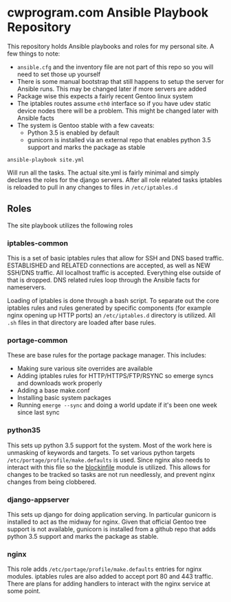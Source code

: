 # cwprogram.com Ansible Playbook Repository

This repository holds Ansible playbooks and roles for my personal site. A few things to note:

* `ansible.cfg` and the inventory file are not part of this repo so you will need to set those up yourself
* There is some manual bootstrap that still happens to setup the server for Ansible runs. This may be changed later if more servers are added
* Package wise this expects a fairly recent Gentoo linux system
* The iptables routes assume `eth0` interface so if you have udev static device nodes there will be a problem. This might be changed later with Ansible facts
* The system is Gentoo stable with a few caveats:
  * Python 3.5 is enabled by default
  * gunicorn is installed via an external repo that enables python 3.5 support and marks the package as stable

`ansible-playbook site.yml` 

Will run all the tasks. The actual site.yml is fairly minimal and simply declares the roles for the django servers. After all role related tasks iptables is reloaded to pull in any changes to files in `/etc/iptables.d`

## Roles
  
The site playbook utilizes the following roles
  
### iptables-common

This is a set of basic iptables rules that allow for SSH and DNS based traffic. ESTABLISHED and RELATED connections are accepted, as well as NEW SSH/DNS traffic. All localhost traffic is accepted. Everything else outside of that is dropped. DNS related rules loop through the Ansible facts for nameservers.
  
Loading of iptables is done through a bash script. To separate out the core iptables rules and rules generated by specific components (for example nginx opening up HTTP ports) an `/etc/iptables.d` directory is utilized. All `.sh` files in that directory are loaded after base rules. 
  
### portage-common
  
These are base rules for the portage package manager. This includes:
  
* Making sure various site overrides are available 
* Adding iptables rules for HTTP/HTTPS/FTP/RSYNC so emerge syncs and downloads work properly
* Adding a base make.conf
* Installing basic system packages 
* Running `emerge --sync` and doing a world update if it's been one week since last sync
  
### python35
  
This sets up python 3.5 support fot the system. Most of the work here is unmasking of keywords and targets. To set various python targets `/etc/portage/profile/make.defaults` is used. Since nginx also needs to interact with this file so the [blockinfile](https://docs.ansible.com/ansible/blockinfile_module.html) module is utilized. This allows for changes to be tracked so tasks are not run needlessly, and prevent nginx changes from being clobbered.

### django-appserver

This sets up django for doing application serving. In particular gunicorn is installed to act as the midway for nginx. Given that official Gentoo tree support is not available, gunicorn is installed from a github repo that adds python 3.5 support and marks the package as stable. 

### nginx

This role adds `/etc/portage/profile/make.defaults` entries for nginx modules. iptables rules are also added to accept port 80 and 443 traffic. There are plans for adding handlers to interact with the nginx service at some point.
